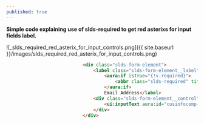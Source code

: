 ```yaml
---
published: true
---
```

**Simple code explaining use of slds-required to get red asterixs for input fields label.**

![_slds_required_red_asterix_for_input_controls.png]({{ site.baseurl }}/images/slds_required_red_asterix_for_input_controls.png)

```html
                            <div class="slds-form-element">
                                <label class="slds-form-element__label" for="cusinfocomp-input4">
                                    <aura:if isTrue="{!v.required}">
                                        <abbr class="slds-required" title="required" aura:id="emailReq">*											</abbr>
                                    </aura:if>
                                    Email Address</label>
                                <div class="slds-form-element__control">
                                    <ui:inputText aura:id="cusinfocomp-input4" class="slds-input" value="                                         {!v.contact.Email}" blur="{!c.checkValidate}"/>
                                </div>
                            </div>
```
